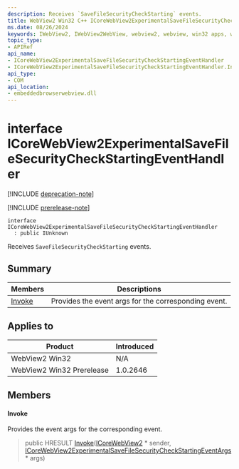 ```yaml
---
description: Receives `SaveFileSecurityCheckStarting` events.
title: WebView2 Win32 C++ ICoreWebView2ExperimentalSaveFileSecurityCheckStartingEventHandler
ms.date: 08/26/2024
keywords: IWebView2, IWebView2WebView, webview2, webview, win32 apps, win32, edge, ICoreWebView2, ICoreWebView2Controller, browser control, edge html, ICoreWebView2ExperimentalSaveFileSecurityCheckStartingEventHandler
topic_type: 
- APIRef
api_name:
- ICoreWebView2ExperimentalSaveFileSecurityCheckStartingEventHandler
- ICoreWebView2ExperimentalSaveFileSecurityCheckStartingEventHandler.Invoke
api_type:
- COM
api_location:
- embeddedbrowserwebview.dll
---
```


# interface ICoreWebView2ExperimentalSaveFileSecurityCheckStartingEventHandler

[!INCLUDE [deprecation-note](../includes/deprecation-note.md)]

[!INCLUDE [prerelease-note](../includes/prerelease-note.md)]

```
interface ICoreWebView2ExperimentalSaveFileSecurityCheckStartingEventHandler
  : public IUnknown
```

Receives `SaveFileSecurityCheckStarting` events.

## Summary

 Members                        | Descriptions
--------------------------------|---------------------------------------------
[Invoke](#invoke) | Provides the event args for the corresponding event.

## Applies to

Product                         | Introduced
--------------------------------|---------------------------------------------
WebView2 Win32            |    N/A
WebView2 Win32 Prerelease |    1.0.2646

## Members

#### Invoke

Provides the event args for the corresponding event.

> public HRESULT [Invoke](#invoke)([ICoreWebView2](icorewebview2.md#icorewebview2) * sender, [ICoreWebView2ExperimentalSaveFileSecurityCheckStartingEventArgs](icorewebview2experimentalsavefilesecuritycheckstartingeventargs.md#icorewebview2experimentalsavefilesecuritycheckstartingeventargs) * args)

